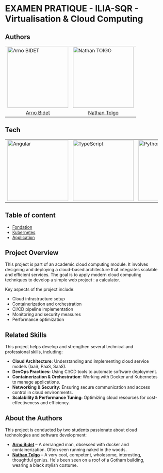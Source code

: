 # EXAMEN PRATIQUE - ILIA-SQR - Virtualisation & Cloud Computing
## Authors
<div align="center">
	<table>
		<tr>
			<td><img width="200" src="https://avatars.githubusercontent.com/u/71908560" alt="Arno BIDET" title="Arno BIDET"/></td>
			<td><img width="200" src="https://avatars.githubusercontent.com/u/97233327" alt="Nathan TOÏGO" title="Nathan TOÏGO"/></td>
		</tr>
        <tr>
			<td style="text-align:center;"><a href="https://github.com/ArnoBidet">Arno Bidet</a></td>
			<td style="text-align:center;"><a href="https://github.com/Nathan-Toigo">Nathan Toïgo</a>
		</tr>
	</table>
</div>

## Tech

<div align="center">
	<table>
		<tr>
			<td><img width="200" src="https://raw.githubusercontent.com/marwin1991/profile-technology-icons/refs/heads/main/icons/angular.png" alt="Angular" title="Angular"/></td>
			<td><img width="200" src="https://raw.githubusercontent.com/marwin1991/profile-technology-icons/refs/heads/main/icons/typescript.png" alt="TypeScript" title="TypeScript"/></td>
			<td><img width="200" src="https://raw.githubusercontent.com/marwin1991/profile-technology-icons/refs/heads/main/icons/python.png" alt="Python" title="Python"/></td>
			<td><img width="200" src="https://raw.githubusercontent.com/marwin1991/profile-technology-icons/refs/heads/main/icons/flask.png" alt="Flask" title="Flask"/></td>
			<td><img width="200" src="https://raw.githubusercontent.com/marwin1991/profile-technology-icons/refs/heads/main/icons/redis.png" alt="redis" title="redis"/></td>
			<td><img width="200" src="https://raw.githubusercontent.com/marwin1991/profile-technology-icons/refs/heads/main/icons/kubernetes.png" alt="Kubernetes" title="Kubernetes"/></td>
			<td><img width="200" src="https://raw.githubusercontent.com/marwin1991/profile-technology-icons/refs/heads/main/icons/terraform.png" alt="Terraform" title="Terraform"/></td>
			<td><img width="200" src="https://raw.githubusercontent.com/marwin1991/profile-technology-icons/refs/heads/main/icons/rabbitmq.png" alt="RabbitMQ" title="RabbitMQ"/></td>
		</tr>
	</table>
</div>

## Table of content

* [Fondation](foundation/README.md)
* [Kubernetes](kubernetes/README.md)
* [Application](application/README.md)

## Project Overview
This project is part of an academic cloud computing module. It involves designing and deploying a cloud-based architecture that integrates scalable and efficient services. The goal is to apply modern cloud computing techniques to develop a simple web project : a calculator.

Key aspects of the project include:
- Cloud infrastructure setup
- Containerization and orchestration
- CI/CD pipeline implementation
- Monitoring and security measures
- Performance optimization

## Related Skills
This project helps develop and strengthen several technical and professional skills, including:
- **Cloud Architecture:** Understanding and implementing cloud service models (IaaS, PaaS, SaaS).
- **DevOps Practices:** Using CI/CD tools to automate software deployment.
- **Containerization & Orchestration:** Working with Docker and Kubernetes to manage applications.
- **Networking & Security:** Ensuring secure communication and access control in cloud environments.
- **Scalability & Performance Tuning:** Optimizing cloud resources for cost-effectiveness and efficiency.

## About the Authors
This project is conducted by two students passionate about cloud technologies and software development:

- **<a href="https://github.com/ArnoBidet">Arno Bidet</a></td>** – A derranged man, obsessed with docker and containerization. Often seen running naked in the woods.
- **<a href="https://github.com/Nathan-Toigo">Nathan Toïgo</a>** – A very cool, competent, wholesome, interesting, thoughtful genius. He's been seen on a roof of a Gotham building, wearing a black stylish costume.






